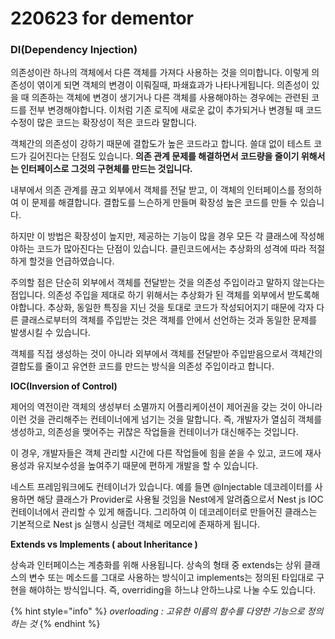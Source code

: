 # 220623 for dementor



### DI(Dependency Injection)

의존성이란 하나의 객체에서 다른 객체를 가져다 사용하는 것을 의미합니다. 이렇게 의존성이 엮이게 되면 객체의 변경이 이뤄질때, 파쇄효과가 나타나게됩니다. 의존성이 있을 때 의존하는 객체에 변경이 생기거나 다른 객체를 사용해야하는 경우에는 관련된 코드를 전부 변경해야합니다. 이처럼 기존 로직에 새로운 값이 추가되거나 변경될 때 코드 수정이 많은 코드는 확장성이 적은 코드라 말합니다.

객체간의 의존성이 강하기 때문에 결합도가 높은 코드라고 합니다. 쓸대 없이 테스트 코드가 길어진다는 단점도 있습니다. **의존 관계 문제를 해결하면서 코드량을 줄이기 위해서는 인터페이스로 그것의 구현체를 만드는 것입니다.**

내부에서 의존 관계를 끊고 외부에서 객체를 전달 받고, 이 객체의 인터페이스를 정의하여 이 문제를 해결합니다. 결합도를 느슨하게 만들며 확장성 높은 코드를 만들 수 있습니다.

하지만 이 방법은 확장성이 높지만, 제공하는 기능이 많을 경우 모든 각 클래스에 작성해야하는 코드가 많아진다는 단점이 있습니다. 클린코드에서는 추상화의 성격에 따라 적절하게 할것을 언급하였습니다.

주의할 점은 단순히 외부에서 객체를 전달받는 것을 의존성 주입이라고 말하지 않는다는 점입니다. 의존성 주입을 제대로 하기 위해서는 추상화가 된 객체를 외부에서 받도록해야합니다. 추상화, 동일한 특징을 지닌 것을 토대로 코드가 작성되어지기 때문에 각자 다른 클래스로부터의 객체를 주입받는 것은 객체를 안에서 선언하는 것과 동일한 문제를 발생시킬 수 있습니다.

객체를 직접 생성하는 것이 아니라 외부에서 객체를 전달받아 주입받음으로서 객체간의 결합도를 줄이고 유연한 코드를 만드는 방식을 의존성 주입이라고 합니다.





**IOC(Inversion of Control)**

제어의 역전이란 객체의 생성부터 소멸까지 어플리케이션이 제어권을 갖는 것이 아니라 이런 것을 관리해주는 컨테이너에게 넘기는 것을 말합니다. 즉, 개발자가 열심히 객체를 생성하고, 의존성을 맺어주는 귀찮은 작업들을 컨테이너가 대신해주는 것입니다.

이 경우, 개발자들은 객체 관리할 시간에 다른 작업들에 힘을 쏟을 수 있고, 코드에 재사용성과 유지보수성을 높여주기 때문에 편하게 개발을 할 수 있습니다.

네스트 프레임워크에도 컨테이너가 있습니다. 예를 들면 @Injectable 데코레이터를 사용하면 해당 클래스가 Provider로 사용될 것임을 Nest에게 알려줌으로서 Nest js IOC 컨테이너에서 관리할 수 있게 해줍니다. 그리하여 이 데코레이터로 만들어진 클래스는 기본적으로 Nest js 실행시 싱글턴 객체로 메모리에 존재하게 됩니다.





**Extends vs Implements ( about Inheritance )**

상속과 인터페이스는 계층화를 위해 사용됩니다. 상속의 형태 중 extends는 상위 클래스의 변수 또는 메소드를 그대로 사용하는 방식이고 implements는 정의된 타입대로 구현을 해야하는 방식입니다. 즉, overriding을 하느냐 안하느냐로 나눌 수도 있습니다.

{% hint style="info" %}
_overloading : 고유한 이름의 함수를 다양한 기능으로 정의하는 것_
{% endhint %}
